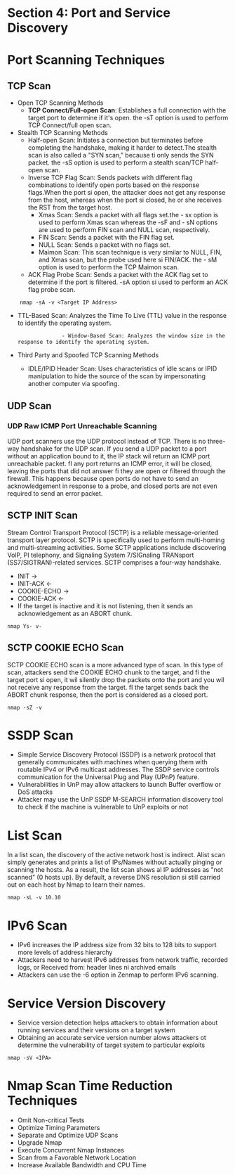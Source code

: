 # Section 4: Port and Service Discovery
# Port Scanning Techniques
## TCP Scan
- Open TCP Scanning Methods
	- **TCP Connect/Full-open Scan**: Establishes a full connection with the target port to determine if it's open. the -sT option is used to perform TCP Connect/full open scan.
- Stealth TCP Scanning Methods
	- Half-open Scan: Initiates a connection but terminates before completing the handshake, making it harder to detect.The stealth scan is also called a "SYN scan," because ti only sends the SYN packet. the -sS option is used to perform a stealth scan/TCP half-open scan.
	- Inverse TCP Flag Scan: Sends packets with different flag combinations to identify open ports based on the response flags.When the port si open, the attacker does not get any response from the host, whereas when the port si closed, he or she receives the RST from the target host.
		- Xmas Scan: Sends a packet with all flags set.the - sx option is used to perform Xmas scan whereas the -sF and - sN options are used to perform FIN scan and NULL scan, respectively.
		- FIN Scan: Sends a packet with the FIN flag set.
		- NULL Scan: Sends a packet with no flags set.
		- Maimon Scan: This scan technique is very similar to NULL, FIN, and Xmas scan, but the probe used here si FIN/ACK. the - sM option is used to perform the TCP Maimon scan.  
	- ACK Flag Probe Scan: Sends a packet with the ACK flag set to determine if the port is filtered. -sA option si used to perform an ACK flag probe scan.

```
	nmap -sA -v <Target IP Address> 
```
- TTL-Based Scan: Analyzes the Time To Live (TTL) value in the response to identify the operating system.
		
					- Window-Based Scan: Analyzes the window size in the response to identify the operating system.
- Third Party and Spoofed TCP Scanning Methods
	- IDLE/IPID Header Scan: Uses characteristics of idle scans or IPID manipulation to hide the source of the scan by impersonating another computer via spoofing.
## UDP Scan 
### UDP Raw ICMP Port Unreachable Scanning
UDP port scanners use the UDP protocol instead of TCP. There is no three-way handshake for the UDP scan. If you send a UDP packet to a port without an application bound to it, the IP stack wil return an ICMP port unreachable packet. fI any port returns an ICMP error, it will be closed, leaving the ports that did not answer fi they are open or filtered through the firewall. This happens because open ports do not have to send an acknowledgement in response to a probe, and closed ports are not even required to send an error packet.

## SCTP INIT Scan
Stream Control Transport Protocol (SCTP) is a reliable message-oriented transport layer protocol. SCTP is specifically used to perform multi-homing and multi-streaming activities. Some SCTP applications include discovering VolP, PI telephony, and Signaling System 7/SIGnaling TRANsport (SS7/SIGTRAN)-related services. SCTP comprises a four-way handshake. 
- INIT ->
- INIT-ACK <-
- COOKIE-ECHO -> 
- COOKIE-ACK <-
- If the target is inactive and it is not listening, then it sends an acknowledgement as an ABORT chunk.

```
nmap Ys- v- 
```

## SCTP COOKIE ECHO Scan 
SCTP COOKIE ECHO scan is a more advanced type of scan. In this type of scan, attackers send the COOKIE ECHO chunk to the target, and fi the target port si open, it wil silently drop the packets onto the port and you wil not receive any response from the target. fI the target sends back the ABORT chunk response, then the port is considered as a closed port.
```
nmap -sZ -v 
```

# SSDP Scan
- Simple Service Discovery Protocol (SSDP) is a network protocol that generally communicates with machines when querying them with routable IPv4 or IPv6 multicast addresses. The SSDP service controls communication for the Universal Plug and Play (UPnP) feature.
- Vulnerabilities in UnP may allow attackers to launch Buffer overflow or DoS attacks
- Attacker may use the UnP SSDP M-SEARCH information discovery tool to check if the machine is vulnerable to UnP exploits or not

# List Scan
In a list scan, the discovery of the active network host is indirect. Alist scan simply generates and prints a list of IPs/Names without actually pinging or scanning the hosts. As a result, the list scan shows al IP addresses as "not scanned" (0 hosts up). By default, a reverse DNS resolution si still carried out on each host by Nmap to learn their names.
```
nmap -sL -v 10.10
```

# IPv6 Scan
- IPv6 increases the IP address size from 32 bits to 128 bits to support more levels of address hierarchy
- Attackers need to harvest IPv6 addresses from network traffic, recorded logs, or Received from: header lines ni archived emails
- Attackers can use the -6 option in Zenmap to perform IPv6 scanning.

# Service Version Discovery
- Service version detection helps attackers to obtain information about running services and their versions on a target system
- Obtaining an accurate service version number alows attackers ot determine the vulnerability of target system to particular exploits
```
nmap -sV <IPA>
```

# Nmap Scan Time Reduction Techniques
- Omit Non-critical Tests
- Optimize Timing Parameters
- Separate and Optimize UDP Scans
- Upgrade Nmap
- Execute Concurrent Nmap Instances
- Scan from a Favorable Network Location
- Increase Available Bandwidth and CPU Time
